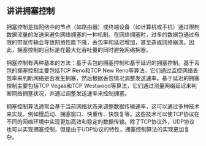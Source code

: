 ## 讲讲拥塞控制

拥塞控制是指网络中的节点（如路由器）或终端设备（如计算机或手机）通过限制数据流量的发送来避免网络拥塞的一种机制。在网络拥塞时，过多的数据包通过有限的带宽传输会导致网络性能下降，丢包率和延迟增加，甚至造成网络崩溃。因此，拥塞控制的目标是在最大化吞吐量的同时避免网络拥塞。

拥塞控制有两种基本的方法：基于丢包的拥塞控制和基于延迟的拥塞控制。基于丢包的拥塞控制主要包括TCP Reno和TCP New Reno等算法，它们通过监控网络丢包率来判断网络是否发生拥塞，然后根据丢包情况调整发送速率。基于延迟的拥塞控制主要包括TCP Vegas和TCP Westwood等算法，它们通过测量网络延迟来判断网络拥塞状况，并通过调整发送速率来控制拥塞。

拥塞控制算法通常会基于当前网络状态来调整数据传输速率，这可以通过多种技术来实现，例如慢启动、拥塞窗口、快重传、快恢复等。这些技术可以使TCP协议在不同的网络环境中实现更加高效和稳定的数据传输。除了TCP协议外，UDP协议也可以实现拥塞控制，但是由于UDP协议的特性，拥塞控制算法的实现更加复杂。
